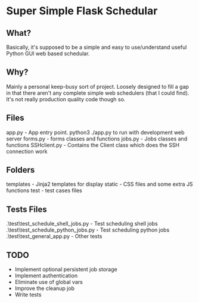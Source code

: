 # Super Simple Flask Schedular 

## What?
Basically, it's supposed to be a simple and easy to use/understand useful Python GUI web based schedular.

## Why? 
Mainly a personal keep-busy sort of project. Loosely designed to fill a gap in that there aren't any 
complete simple web schedulers (that I could find). It's not really production quality code though so. 

## Files
app.py - App entry point. python3 ./app.py to run with development web server 
forms.py - forms classes and functions
jobs.py - Jobs classes and functions
SSHclient.py - Contains the Client class which does the SSH connection work

## Folders
templates - Jinja2 templates for display
static - CSS files and some extra JS functions
test - test cases files

## Tests Files
.\test\test_schedule_shell_jobs.py - Test scheduling shell jobs
.\test\test_schedule_python_jobs.py - Test scheduling python jobs
.\test\test_general_app.py - Other tests

## TODO
* Implement optional persistent job storage 
* Implement authentication 
* Eliminate use of global vars
* Improve the cleanup job
* Write tests